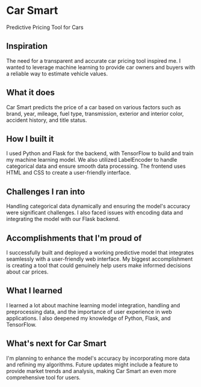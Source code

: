 # Car Smart
Predictive Pricing Tool for Cars

## Inspiration
The need for a transparent and accurate car pricing tool inspired me. I wanted to leverage machine learning to provide car owners and buyers with a reliable way to estimate vehicle values.

## What it does
Car Smart predicts the price of a car based on various factors such as brand, year, mileage, fuel type, transmission, exterior and interior color, accident history, and title status.

## How I built it
I used Python and Flask for the backend, with TensorFlow to build and train my machine learning model. We also utilized LabelEncoder to handle categorical data and ensure smooth data processing. The frontend uses HTML and CSS to create a user-friendly interface.

## Challenges I ran into
Handling categorical data dynamically and ensuring the model's accuracy were significant challenges. I also faced issues with encoding data and integrating the model with our Flask backend.

## Accomplishments that I'm proud of
I successfully built and deployed a working predictive model that integrates seamlessly with a user-friendly web interface. My biggest accomplishment is creating a tool that could genuinely help users make informed decisions about car prices.

## What I learned
I learned a lot about machine learning model integration, handling and preprocessing data, and the importance of user experience in web applications. I also deepened my knowledge of Python, Flask, and TensorFlow.

## What's next for Car Smart
I'm planning to enhance the model's accuracy by incorporating more data and refining my algorithms. Future updates might include a feature to provide market trends and analysis, making Car Smart an even more comprehensive tool for users.